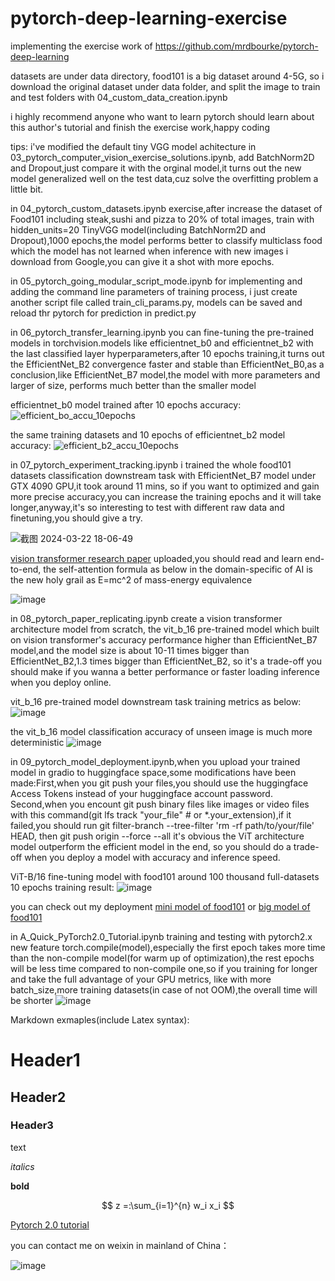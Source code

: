 # pytorch-deep-learning-exercise
implementing the exercise work of https://github.com/mrdbourke/pytorch-deep-learning

datasets are under data directory, food101 is a big dataset around 4-5G, so i download the original dataset under data folder, and split the image to train and test folders with 04_custom_data_creation.ipynb

i highly recommend anyone who want to learn pytorch should learn about this author's tutorial and finish the exercise work,happy coding

tips:
i've modified the default tiny VGG model achitecture in 03_pytorch_computer_vision_exercise_solutions.ipynb, add BatchNorm2D and Dropout,just compare it with the orginal model,it turns out the new model generalized well on the test data,cuz solve the overfitting problem a little bit.

in 04_pytorch_custom_datasets.ipynb exercise,after increase the dataset of Food101 including steak,sushi and pizza to 20% of total images, train with hidden_units=20 TinyVGG model(including BatchNorm2D and Dropout),1000 epochs,the model performs better to classify multiclass food which the model has not learned when inference with new images i download from Google,you can give it a shot with more epochs.

in 05_pytorch_going_modular_script_mode.ipynb for implementing and adding the command line parameters of training process, i just create another script file called train_cli_params.py, models can be saved and reload thr pytorch for prediction in predict.py

in 06_pytorch_transfer_learning.ipynb you can fine-tuning the pre-trained models in torchvision.models like efficientnet_b0 and efficientnet_b2 with the last classified layer hyperparameters,after 10 epochs training,it turns out the EfficientNet_B2 convergence faster and stable than EfficientNet_B0,as a conclusion,like EfficientNet_B7 model,the model with more parameters and larger of size, performs much better than the smaller model

efficientnet_b0 model trained after 10 epochs accuracy:
![efficient_bo_accu_10epochs](https://github.com/frankchieng/pytorch-deep-learning-execise/assets/130369523/585502f1-dd9a-46ed-9af2-b985293fd515)

the same training datasets and 10 epochs of efficientnet_b2 model accuracy:
![efficient_b2_accu_10epochs](https://github.com/frankchieng/pytorch-deep-learning-execise/assets/130369523/70abcc82-663c-469d-9577-3f229f5dc01a)

in 07_pytorch_experiment_tracking.ipynb i trained the whole food101 datasets classification downstream task with EfficientNet_B7 model under GTX 4090 GPU,it took around 11 mins, so if you want to optimized and gain more precise accuracy,you can increase the training epochs and it will take longer,anyway,it's so interesting to test with different raw data and finetuning,you should give a try.

![截图 2024-03-22 18-06-49](https://github.com/frankchieng/pytorch-deep-learning-execise/assets/130369523/29fed6f4-47f7-41bb-b1e4-38c387da0d4b)

[vision transformer research paper](https://github.com/frankchieng/pytorch-deep-learning-execise/blob/main/vision_transformer.pdf) uploaded,you should read and learn end-to-end, the self-attention formula as below in the domain-specific of AI is the new holy grail as E=mc^2 of mass-energy equivalence

![image](https://github.com/frankchieng/pytorch-deep-learning-execise/assets/130369523/dc5d4e48-bc6f-4168-951c-751b91225609)

in 08_pytorch_paper_replicating.ipynb create a vision transformer architecture model from scratch, the vit_b_16 pre-trained model which built on vision transformer's accuracy performance higher than EfficientNet_B7 model,and the model size is about 10-11 times bigger than EfficientNet_B2,1.3 times bigger than EfficientNet_B2, so it's a trade-off you should make if you wanna a better performance or faster loading inference when you deploy online.

vit_b_16 pre-trained model downstream task training metrics as below:
![image](https://github.com/frankchieng/pytorch-deep-learning-execise/assets/130369523/0b7a7aa9-b8a6-4df1-8ebe-e1fd4f0a8b9a)

the vit_b_16 model classification accuracy of unseen image is much more deterministic
![image](https://github.com/frankchieng/pytorch-deep-learning-execise/assets/130369523/438d03f8-2597-4adb-bfa3-73018f3afb34)

in 09_pytorch_model_deployment.ipynb,when you upload your trained model in gradio to huggingface space,some modifications have been made:First,when you git push your files,you should use the huggingface Access Tokens instead of your huggingface account password. Second,when you encount git push binary files like images or video files with this command(git lfs track "your_file" # or *.your_extension),if it failed,you should run git filter-branch --tree-filter 'rm -rf path/to/your/file' HEAD, then git push origin --force --all
it's obvious the ViT architecture model outperform the efficient model in the end, so you should do a trade-off when you deploy a model with accuracy and inference speed.

ViT-B/16 fine-tuning model with food101 around 100 thousand full-datasets 10 epochs training result:
![image](https://github.com/frankchieng/pytorch-deep-learning-execise/assets/130369523/0ae29516-d75c-461c-b5f3-660f91a009e3)

you can check out my deployment [mini model of food101](https://huggingface.co/spaces/frank-chieng/foodvision_mini) or [big model of food101](https://huggingface.co/spaces/frank-chieng/foodvision_big)

in A_Quick_PyTorch2.0_Tutorial.ipynb training and testing with pytorch2.x new feature torch.compile(model),especially the first epoch takes more time than the non-compile model(for warm up of optimization),the rest epochs will be less time compared to non-compile one,so if you training for longer and take the full advantage of your GPU metrics, like with more batch_size,more training datasets(in case of not OOM),the overall time will be shorter
![image](https://github.com/frankchieng/pytorch-deep-learning-execise/assets/130369523/13556aed-9599-4666-8ae1-1ddd32812a22)

Markdown exmaples(include Latex syntax):
# Header1
## Header2
### Header3

text

*italics*

**bold**


$$
z =:\sum_{i=1}^{n} w_i x_i
$$

[Pytorch 2.0 tutorial](https://www.learnpytorch.io/pytorch_2_intro/)


you can contact me on weixin in mainland of China：

![image](https://github.com/frankchieng/imagegeneration/blob/main/wechat.jpg)
